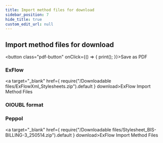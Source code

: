 ```yaml
---
title: Import method files for download
sidebar_position: 7
hide_title: true
custom_edit_url: null
---
```

## Import method files for download
<button class="pdf-button" onClick={() => { print(); }}>Save as PDF</button>

### ExFlow
<a target="_blank" href={ require("/Downloadable files/ExFlowXml_Stylesheets.zip").default } download>ExFlow Import Method Files</a><br/>


### OIOUBL format


### Peppol
<a target="_blank" href={ require("/Downloadable files/Stylesheet_BIS-BILLING-3_250514.zip").default } download>ExFlow Import Method Files</a><br/>